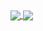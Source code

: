 <a href="https://github.com/anuraghazra/github-readme-stats">
  <img align="center" src="https://readme-stats-nine-eta.vercel.app/api?username=GabrielMSilva04&show_icons=true&theme=dark&hide=issues&rank_icon=github" />
</a>
<a href="https://github.com/anuraghazra/github-readme-stats">
  <img align="center" src="https://readme-stats-nine-eta.vercel.app/api/top-langs/?username=GabrielMSilva04&theme=dark&layout=compact" />
</a>

<!--
**GabrielMSilva04/GabrielMSilva04** is a ✨ _special_ ✨ repository because its `README.md` (this file) appears on your GitHub profile.

Here are some ideas to get you started:

- 🔭 I’m currently working on ...
- 🌱 I’m currently learning ...
- 👯 I’m looking to collaborate on ...
- 🤔 I’m looking for help with ...
- 💬 Ask me about ...
- 📫 How to reach me: ...
- 😄 Pronouns: ...
- ⚡ Fun fact: ...
-->
